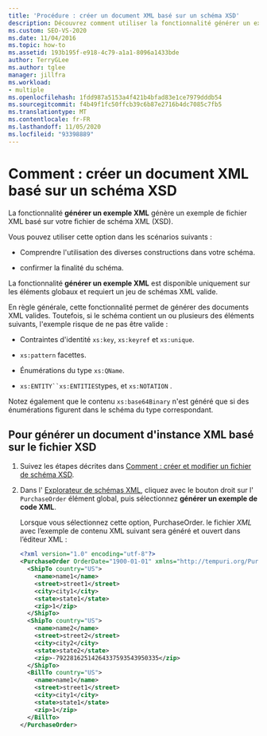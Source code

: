 ```yaml
---
title: 'Procédure : créer un document XML basé sur un schéma XSD'
description: Découvrez comment utiliser la fonctionnalité générer un exemple de code XML pour créer un document XML basé sur un schéma XSD.
ms.custom: SEO-VS-2020
ms.date: 11/04/2016
ms.topic: how-to
ms.assetid: 193b195f-e918-4c79-a1a1-8096a1433bde
author: TerryGLee
ms.author: tglee
manager: jillfra
ms.workload:
- multiple
ms.openlocfilehash: 1fdd987a5153a4f421b4bfad83e1ce7979dddb54
ms.sourcegitcommit: f4b49f1fc50ffcb39c6b87e2716b4dc7085c7fb5
ms.translationtype: MT
ms.contentlocale: fr-FR
ms.lasthandoff: 11/05/2020
ms.locfileid: "93398889"
---
```

# <a name="how-to-create-an-xml-document-based-on-an-xsd-schema"></a>Comment : créer un document XML basé sur un schéma XSD

La fonctionnalité **générer un exemple XML** génère un exemple de fichier XML basé sur votre fichier de schéma XML (XSD).

Vous pouvez utiliser cette option dans les scénarios suivants :

- Comprendre l'utilisation des diverses constructions dans votre schéma.

- confirmer la finalité du schéma.

La fonctionnalité **générer un exemple XML** est disponible uniquement sur les éléments globaux et requiert un jeu de schémas XML valide.

En règle générale, cette fonctionnalité permet de générer des documents XML valides. Toutefois, si le schéma contient un ou plusieurs des éléments suivants, l'exemple risque de ne pas être valide :

- Contraintes d'identité `xs:key`, `xs:keyref` et `xs:unique`.

- `xs:pattern` facettes.

- Énumérations du type `xs:QName`.

- `xs:ENTITY``xs:ENTITIES`types, et `xs:NOTATION` .

Notez également que le contenu `xs:base64Binary` n'est généré que si des énumérations figurent dans le schéma du type correspondant.

## <a name="to-generate-an-xml-instance-document-based-on-the-xsd-file"></a>Pour générer un document d'instance XML basé sur le fichier XSD

1. Suivez les étapes décrites dans [Comment : créer et modifier un fichier de schéma XSD](../xml-tools/how-to-create-and-edit-an-xsd-schema-file.md).

2. Dans l' [Explorateur de schémas XML](../xml-tools/xml-schema-explorer.md), cliquez avec le bouton droit sur l' `PurchaseOrder` élément global, puis sélectionnez **générer un exemple de code XML**.

     Lorsque vous sélectionnez cette option, PurchaseOrder. le fichier *XML* avec l’exemple de contenu XML suivant sera généré et ouvert dans l’éditeur XML :

    ```xml
    <?xml version="1.0" encoding="utf-8"?>
    <PurchaseOrder OrderDate="1900-01-01" xmlns="http://tempuri.org/PurchaseOrderSchema.xsd">
      <ShipTo country="US">
        <name>name1</name>
        <street>street1</street>
        <city>city1</city>
        <state>state1</state>
        <zip>1</zip>
      </ShipTo>
      <ShipTo country="US">
        <name>name2</name>
        <street>street2</street>
        <city>city2</city>
        <state>state2</state>
        <zip>-79228162514264337593543950335</zip>
      </ShipTo>
      <BillTo country="US">
        <name>name1</name>
        <street>street1</street>
        <city>city1</city>
        <state>state1</state>
        <zip>1</zip>
      </BillTo>
    </PurchaseOrder>
    ```
